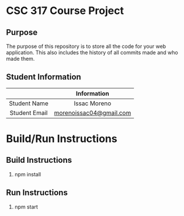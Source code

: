 # CSC 317 Course Project

## Purpose

The purpose of this repository is to store all the code for your web application. This also includes the history of all commits made and who made them.

## Student Information

|               |       Information     |
|:-------------:|:---------------------:|
| Student Name  |      Issac Moreno     |
| Student Email |morenoissac04@gmail.com|



# Build/Run Instructions

## Build Instructions
1. npm install

## Run Instructions
1. npm start
